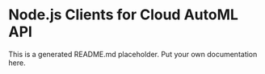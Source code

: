# Node.js Clients for Cloud AutoML API
This is a generated README.md placeholder. Put your own documentation here.